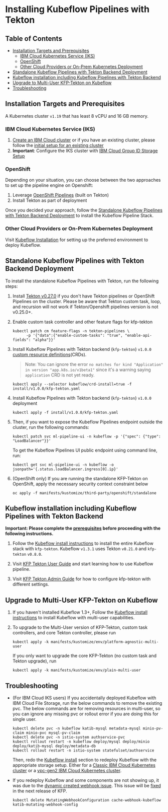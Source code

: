 # Installing Kubeflow Pipelines with Tekton

## Table of Contents

- [Installation Targets and Prerequisites](#installation-targets-and-prerequisites)
  * [IBM Cloud Kubernetes Service (IKS)](#ibm-cloud-kubernetes-service-iks)
  * [OpenShift](#openshift)
  * [Other Cloud Providers or On-Prem Kubernetes Deployment](#other-cloud-providers-or-on-prem-kubernetes-deployment)
- [Standalone Kubeflow Pipelines with Tekton Backend Deployment](#standalone-kubeflow-pipelines-with-tekton-backend-deployment)
- [Kubeflow installation including Kubeflow Pipelines with Tekton Backend](#kubeflow-installation-including-kubeflow-pipelines-with-tekton-backend)
- [Upgrade to Multi-User KFP-Tekton on Kubeflow](#upgrade-to-multi-user-kfp-tekton-on-kubeflow)
- [Troubleshooting](#troubleshooting)

## Installation Targets and Prerequisites

A Kubernetes cluster `v1.19` that has least 8 vCPU and 16 GB memory.

### IBM Cloud Kubernetes Service (IKS)

   1. [Create an IBM Cloud cluster](https://www.kubeflow.org/docs/ibm/create-cluster/) or if you have an existing cluster, please follow the [initial setup for an existing cluster](https://master.kubeflow.org/docs/distributions/ibm/create-cluster/#connecting-to-an-existing-cluster)
   2. **Important**: Configure the IKS cluster with [IBM Cloud Group ID Storage Setup](https://www.kubeflow.org/docs/distributions/ibm/deploy/install-kubeflow-on-iks/#storage-setup-for-a-classic-ibm-cloud-kubernetes-cluster)

### OpenShift

   Depending on your situation, you can choose between the two approaches to set up the pipeline engine on Openshift:
   1. Leverage [OpenShift Pipelines](https://docs.openshift.com/container-platform/4.7/cicd/pipelines/installing-pipelines.html) (built on Tekton)
   2. Install Tekton as part of deployment

   Once you decided your approach, follow the [Standalone Kubeflow Pipelines with Tekton Backend Deployment](#standalone-kubeflow-pipelines-with-tekton-backend-deployment) to install the Kubeflow Pipeline Stack.

### Other Cloud Providers or On-Prem Kubernetes Deployment

   Visit [Kubeflow Installation](https://www.kubeflow.org/docs/started/) for setting up the preferred environment to deploy Kubeflow.

## Standalone Kubeflow Pipelines with Tekton Backend Deployment

To install the standalone Kubeflow Pipelines with Tekton, run the following steps:

1. Install [Tekton v0.27.0](https://github.com/tektoncd/pipeline/blob/v0.27.0/docs/install.md#installing-tekton-pipelines-on-kubernetes) if you don't have Tekton pipelines or OpenShift Pipelines on the cluster. Please be aware that Tekton custom task, loop, and recursion will not work if Tekton/Openshift pipelines version is not v0.25.0+.

2. Enable custom task controller and other feature flags for kfp-tekton
   ```shell
   kubectl patch cm feature-flags -n tekton-pipelines \
         -p '{"data":{"enable-custom-tasks": "true", "enable-api-fields": "alpha"}}'
   ```

3. Install Kubeflow Pipelines with Tekton backend (`kfp-tekton`) `v1.0.0` [custom resource definitions](https://kubernetes.io/docs/concepts/extend-kubernetes/api-extension/custom-resources/)(CRDs).
   > Note: You can ignore the error `no matches for kind "Application" in version "app.k8s.io/v1beta1"` since it's a warning saying `application` CRD is not yet ready.
    ```shell
    kubectl apply --selector kubeflow/crd-install=true -f install/v1.0.0/kfp-tekton.yaml
    ```

4. Install Kubeflow Pipelines with Tekton backend (`kfp-tekton`) `v1.0.0` deployment
    ```shell
    kubectl apply -f install/v1.0.0/kfp-tekton.yaml
    ```

5. Then, if you want to expose the Kubeflow Pipelines endpoint outside the cluster, run the following commands:
    ```shell
    kubectl patch svc ml-pipeline-ui -n kubeflow -p '{"spec": {"type": "LoadBalancer"}}'
    ```

    To get the Kubeflow Pipelines UI public endpoint using command line, run:
    ```shell
    kubectl get svc ml-pipeline-ui -n kubeflow -o jsonpath='{.status.loadBalancer.ingress[0].ip}'
    ```

6. (OpenShift only) If you are running the standalone KFP-Tekton on OpenShift, apply the necessary security context constraint below
   ```shell
   oc apply -f manifests/kustomize/third-party/openshift/standalone
   ```

## Kubeflow installation including Kubeflow Pipelines with Tekton Backend

**Important: Please complete the [prerequisites](#installation-targets-and-prerequisites) before proceeding with the following instructions.**

1. Follow the [Kubeflow install instructions](https://www.kubeflow.org/docs/ibm/deploy/install-kubeflow-on-iks/#kubeflow-installation)
   to install the entire Kubeflow stack with `kfp-tekton`.
   Kubeflow `v1.3.1` uses Tekton `v0.21.0` and `kfp-tekton` `v0.8.0`. <!-- TODO update-->

2. Visit [KFP Tekton User Guide](/guides/kfp-user-guide) and start learning how to use Kubeflow pipeline.

3. Visit [KFP Tekton Admin Guide](/guides/kfp-admin-guide.md) for how to configure kfp-tekton with different settings.


## Upgrade to Multi-User KFP-Tekton on Kubeflow

1. If you haven't installed Kubeflow 1.3+, Follow the [Kubeflow install instructions](https://www.kubeflow.org/docs/ibm/deploy/install-kubeflow-on-iks/#kubeflow-installation) to install Kubeflow with multi-user capabilities.

2. To upgrade to the Multi-User version of KFP-Tekton, custom task controllers, and core Tekton controller, please run

   ```shell
   kubectl apply -k manifests/kustomize/env/platform-agnostic-multi-user
   ```

   If you only want to upgrade the core KFP-Tekton (no custom task and Tekton upgrade), run

   ```shell
   kubectl apply -k manifests/kustomize/env/plain-multi-user
   ```


## Troubleshooting

 - (For IBM Cloud IKS users) If you accidentally deployed Kubeflow with IBM Cloud File Storage, run the below commands to remove the existing pvc. The below commands are for removing resources in multi-user, so you can ignore any missing pvc or rollout error if you are doing this for single user.
    ```shell
    kubectl delete pvc -n kubeflow katib-mysql metadata-mysql minio-pv-claim minio-pvc mysql-pv-claim
    kubectl delete pvc -n istio-system authservice-pvc
    kubectl rollout restart -n kubeflow deploy/mysql deploy/minio deploy/katib-mysql deploy/metadata-db
    kubectl rollout restart -n istio-system statefulset/authservice
    ```

    Then, redo the [Kubeflow install](https://www.kubeflow.org/docs/distributions/ibm/deploy/install-kubeflow-on-iks/#installation) section to redeploy Kubeflow with the appropriate storage setup. Either for a [Classic IBM Cloud Kubernetes cluster](https://www.kubeflow.org/docs/distributions/ibm/deploy/install-kubeflow-on-iks/#storage-setup-for-a-classic-ibm-cloud-kubernetes-cluster) or a [vpc-gen2 IBM Cloud Kubernetes cluster](https://www.kubeflow.org/docs/distributions/ibm/deploy/install-kubeflow-on-iks/#storage-setup-for-vpc-gen2-ibm-cloud-kubernetes-cluster).

- If you redeploy Kubeflow and some components are not showing up, it was due to the [dynamic created webhook issue](https://github.com/kubeflow/manifests/issues/1379). This issue will be [fixed](https://github.com/kubeflow/pipelines/pull/4429) in the next release of KFP.
    ```shell
    kubectl delete MutatingWebhookConfiguration cache-webhook-kubeflow katib-mutating-webhook-config
    ```
